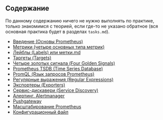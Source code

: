 ## Содержание
По данному содержанию ничего не нужно выполнять по практике, только знакомимся с теорией, если где-то не указано обратное (вся основная практика будет в разделах `tasks.md`).
- [Введение (Основы Prometheus)](https://github.com/lamjob1993/linux-monitoring/blob/main/prometheus/beginning/1.%20%D0%92%D0%B2%D0%B5%D0%B4%D0%B5%D0%BD%D0%B8%D0%B5%20(%D0%9E%D1%81%D0%BD%D0%BE%D0%B2%D1%8B%20Prometheus).md)
- [Метрики (четыре основных типа метрик)](https://github.com/lamjob1993/linux-monitoring/blob/main/prometheus/beginning/2.%20%D0%9C%D0%B5%D1%82%D1%80%D0%B8%D0%BA%D0%B8%20(%D1%87%D0%B5%D1%82%D1%8B%D1%80%D0%B5%20%D0%BE%D1%81%D0%BD%D0%BE%D0%B2%D0%BD%D1%8B%D1%85%20%D1%82%D0%B8%D0%BF%D0%B0%20%D0%BC%D0%B5%D1%82%D1%80%D0%B8%D0%BA).md)
- [Лейблы (Labels) или метки.md](https://github.com/lamjob1993/linux-monitoring/blob/main/prometheus/beginning/3.%20%D0%9B%D0%B5%D0%B9%D0%B1%D0%BB%D1%8B%20(Labels)%20%D0%B8%D0%BB%D0%B8%20%D0%BC%D0%B5%D1%82%D0%BA%D0%B8.md)
- [Таргеты (Targets)](https://github.com/lamjob1993/linux-monitoring/blob/main/prometheus/beginning/3.1%20%D0%A2%D0%B0%D1%80%D0%B3%D0%B5%D1%82%D1%8B%20(targets).md)
- [Четыре золотых сигнала (Four Golden Signals)](https://github.com/lamjob1993/linux-monitoring/blob/main/prometheus/beginning/4.%20%D0%A7%D0%B5%D1%82%D1%8B%D1%80%D0%B5%20%D0%B7%D0%BE%D0%BB%D0%BE%D1%82%D1%8B%D1%85%20%D1%81%D0%B8%D0%B3%D0%BD%D0%B0%D0%BB%D0%B0%20(Four%20Golden%20Signals).md)
- [Prometheus TSDB (Time Series Database)](https://github.com/lamjob1993/linux-monitoring/blob/main/prometheus/beginning/5.%20Prometheus%20TSDB%20(Time%20Series%20Database).md)
- [PromQL (Язык запросов Prometheus)](https://github.com/lamjob1993/linux-monitoring/blob/main/prometheus/beginning/6.%20PromQL%20(%D0%AF%D0%B7%D1%8B%D0%BA%20%D0%B7%D0%B0%D0%BF%D1%80%D0%BE%D1%81%D0%BE%D0%B2%20Prometheus).md)
- [Регулярные выражения (Regular Expressions)](https://github.com/lamjob1993/linux-monitoring/blob/main/prometheus/beginning/6.1%20%D0%A0%D0%B5%D0%B3%D1%83%D0%BB%D1%8F%D1%80%D0%BD%D1%8B%D0%B5%20%D0%B2%D1%8B%D1%80%D0%B0%D0%B6%D0%B5%D0%BD%D0%B8%D1%8F%20(Regular%20Expressions).md)
- [Экспортеры (Exporters)](https://github.com/lamjob1993/linux-monitoring/blob/main/prometheus/beginning/7.%20%D0%AD%D0%BA%D1%81%D0%BF%D0%BE%D1%80%D1%82%D0%B5%D1%80%D1%8B%20(Exporters).md)
- [Сервис-дискавери (Service Discovery)](https://github.com/lamjob1993/linux-monitoring/blob/main/prometheus/beginning/8.%20%D0%A1%D0%B5%D1%80%D0%B2%D0%B8%D1%81-%D0%B4%D0%B8%D1%81%D0%BA%D0%B0%D0%B2%D0%B5%D1%80%D0%B8%20(Service%20Discovery).md)
- [Алертинг. Alertmanager](https://github.com/lamjob1993/linux-monitoring/blob/main/prometheus/beginning/9.%20%D0%90%D0%BB%D0%B5%D1%80%D1%82%D0%B8%D0%BD%D0%B3.%20Alertmanager.md)
- [Pushgateway](https://github.com/lamjob1993/linux-monitoring/blob/main/prometheus/beginning/9.1%20Pushgateway.md)
- [Масштабирование Prometheus](https://github.com/lamjob1993/linux-monitoring/blob/main/prometheus/beginning/9.2%20%D0%9C%D0%B0%D1%81%D1%88%D1%82%D0%B0%D0%B1%D0%B8%D1%80%D0%BE%D0%B2%D0%B0%D0%BD%D0%B8%D0%B5.md)
- [Конфигурационный файл](https://github.com/lamjob1993/linux-monitoring/blob/main/prometheus/beginning/9.3%20%D0%98%D0%B7%D1%83%D1%87%D0%B0%D0%B5%D0%BC%20configuration%20%D1%84%D0%B0%D0%B9%D0%BB.md)
